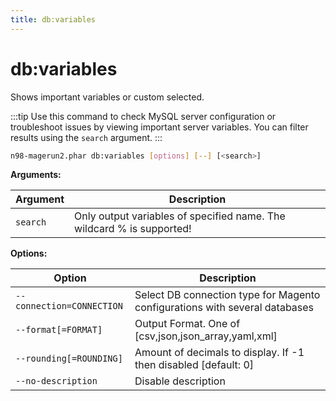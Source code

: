 ```yaml
---
title: db:variables
---
```


# db:variables

Shows important variables or custom selected.

:::tip
Use this command to check MySQL server configuration or troubleshoot issues by viewing important server variables. You can filter results using the `search` argument.
:::

```sh
n98-magerun2.phar db:variables [options] [--] [<search>]
```

**Arguments:**

| Argument | Description                                                              |
|----------|--------------------------------------------------------------------------|
| `search` | Only output variables of specified name. The wildcard % is supported!    |

**Options:**

| Option                   | Description                                                                 |
|--------------------------|-----------------------------------------------------------------------------|
| `--connection=CONNECTION`| Select DB connection type for Magento configurations with several databases |
| `--format[=FORMAT]`      | Output Format. One of [csv,json,json_array,yaml,xml]                        |
| `--rounding[=ROUNDING]`  | Amount of decimals to display. If -1 then disabled [default: 0]             |
| `--no-description`       | Disable description                                                         |
